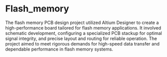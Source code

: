 # Flash_memory
The flash memory PCB design project utilized Altium Designer to create a high-performance board tailored for flash memory applications. It involved schematic development, configuring a specialized PCB stackup for optimal signal integrity, and precise layout and routing for reliable operation. The project aimed to meet rigorous demands for high-speed data transfer and dependable performance in flash memory systems.
